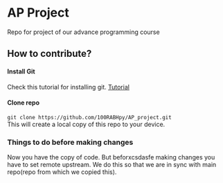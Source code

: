 # AP Project
Repo for project of our advance programming course

## How to contribute?
#### Install Git
Check this tutorial for installing git. [Tutorial](https://git-scm.com/book/en/v2/Getting-Started-Installing-Git/) 
#### Clone repo 
`git clone https://github.com/100RABHpy/AP_project.git`  
This will create a local copy of this repo to your device.


### Things to do before making changes
Now you have the copy of code. But beforxcsdasfe making changes you have to set remote upstream. We do this so that we are in sync with main repo(repo from which we copied this).  

